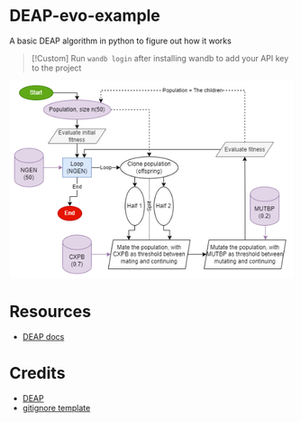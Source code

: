 # DEAP-evo-example
A basic DEAP algorithm in python to figure out how it works

>[!Custom]
> Run `wandb login` after installing wandb to add your API key to the project

![DEAP image](./DEAP%20process%20diagram.png)

# Resources
- [DEAP docs](https://deap.readthedocs.io/en/master/)

# Credits
- [DEAP](https://deap.readthedocs.io/en/master/overview.html)
- [gitignore template](https://github.com/github/gitignore/blob/main/Python.gitignore)